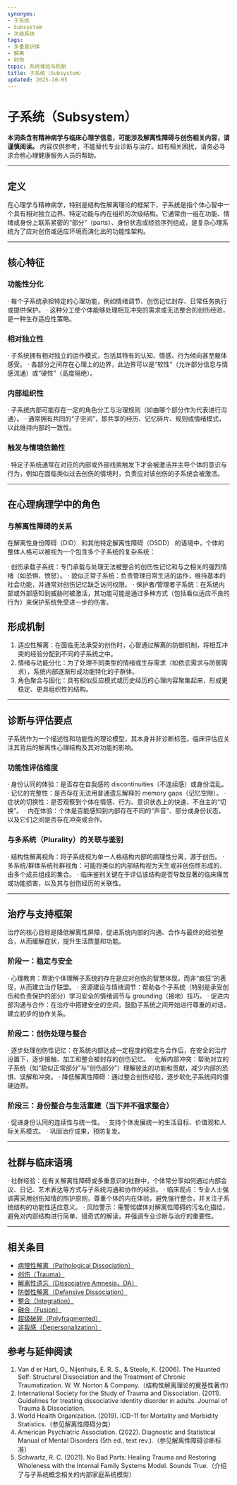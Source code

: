```yaml
---
synonyms:
- 子系统
- Subsystem
- 次级系统
tags:
- 多重意识体
- 解离
- 创伤
topic: 系统体验与机制
title: 子系统（Subsystem）
updated: 2025-10-05
---
```


# 子系统（Subsystem）

**本词条含有精神病学与临床心理学信息，可能涉及解离性障碍与创伤相关内容，请谨慎阅读。**
内容仅供参考，不能替代专业诊断与治疗。如有相关困扰，请务必寻求合格心理健康服务人员的帮助。

---

## 定义

在心理学与精神病学，特别是结构性解离理论的框架下，子系统是指个体心智中一个具有相对独立边界、特定功能与内在组织的次级结构。它通常由一组在功能、情绪或身份上联系紧密的“部分”（parts）、身份状态或经验序列组成，是复杂心理系统为了应对创伤或适应环境而演化出的功能性架构。

---

## 核心特征

### 功能性分化

· 每个子系统承担特定的心理功能，例如情绪调节、创伤记忆封存、日常任务执行或提供保护。
· 这种分工使个体能够处理相互冲突的需求或无法整合的创伤经验，是一种生存适应性策略。

### 相对独立性

· 子系统拥有相对独立的运作模式，包括其特有的认知、情感、行为倾向甚至躯体感受。
· 各部分之间存在心理上的边界，此边界可以是“软性”（允许部分信息与情感流通）或“硬性”（高度隔绝）。

### 内部组织性

· 子系统内部可能存在一定的角色分工与治理规则（如由哪个部分作为代表进行沟通）。
· 通常拥有共同的“子空间”，即共享的经历、记忆碎片、规则或情绪模式，以此维持内部的一致性。

### 触发与情境依赖性

· 特定子系统通常在对应的内部或外部线索触发下才会被激活并主导个体的意识与行为，例如在面临类似过去创伤的情境时，负责应对该创伤的子系统会被激活。

---

## 在心理病理学中的角色

### 与解离性障碍的关系

在解离性身份障碍（DID） 和其他特定解离性障碍（OSDD） 的语境中，个体的整体人格可以被视为一个包含多个子系统的复杂系统：

· 创伤承载子系统：专门承载与处理无法被整合的创伤性记忆和与之相关的强烈情绪（如恐惧、愤怒）。
· 貌似正常子系统：负责管理日常生活的运作，维持基本的社会功能，并通常对创伤记忆缺乏访问权限。
· 保护者/管理者子系统：在系统内部或外部感知到威胁时被激活，其功能可能是通过多种方式（包括看似适应不良的行为）来保护系统免受进一步的伤害。

## 形成机制

1. 适应性解离：在面临无法承受的创伤时，心智通过解离的防御机制，将相互冲突的经验分配到不同的子系统之中。
2. 情绪与功能分化：为了处理不同类型的情绪或生存需求（如依恋需求与防御需求），系统内部逐渐形成功能特化的子群体。
3. 角色聚合与固化：具有相似反应模式或历史经历的心理内容聚集起来，形成更稳定、更具组织性的结构。

---

## 诊断与评估要点

子系统作为一个描述性和功能性的理论模型，其本身并非诊断标签。临床评估应关注其背后的解离性心理结构及其对功能的影响。

### 功能性评估维度

· 身份认同的体验：是否存在自我感的 discontinuities（不连续感）或身份混乱。
· 记忆的完整性：是否存在无法用普通遗忘解释的 memory gaps（记忆空隙）。
· 症状的切换性：是否观察到个体在情感、行为、意识状态上的快速、不自主的“切换”。
· 内在体验：个体是否能感知到内部存在不同的“声音”、部分或身份状态，以及它们之间是否存在冲突或合作。

### 与多系统（Plurality）的关联与鉴别

· 结构性解离视角：将子系统视为单一人格结构内部的病理性分离，源于创伤。
· 多系统/群体系统社群视角：可能将类似的内部结构视为天生或非创伤性形成的、由多个成员组成的集合。
· 临床鉴别关键在于评估该结构是否导致显著的临床痛苦或功能损害，以及其与创伤经历的关联性。

---

## 治疗与支持框架

治疗的核心目标是降低解离性屏障，促进系统内部的沟通、合作与最终的经验整合，从而缓解症状，提升生活质量和功能。

### 阶段一：稳定与安全

· 心理教育：帮助个体理解子系统的存在是应对创伤的智慧体现，而非“疯狂”的表现，从而建立治疗联盟。
· 资源建设与情绪调节：帮助各个子系统（特别是承受创伤和负责保护的部分）学习安全的情绪调节与 grounding（接地）技巧。
· 促进内部沟通与合作：在治疗中搭建安全的空间，鼓励子系统之间开始进行尊重的对话，建立初步的协作关系。

### 阶段二：创伤处理与整合

· 逐步处理创伤性记忆：在系统内部达成一定程度的稳定与合作后，在安全的治疗设置下，逐步接触、加工和整合被封存的创伤记忆。
· 化解内部冲突：帮助对立的子系统（如“貌似正常部分”与“创伤部分”）理解彼此的功能和贡献，减少内部的恐惧、误解和冲突。
· 降低解离性障碍：通过整合创伤经验，逐步软化子系统间的僵硬边界。

### 阶段三：身份整合与生活重建（当下并不强求整合）

· 促进身份认同的连续性与统一性。
· 支持个体发展统一的生活目标、价值观和人际关系模式。
· 巩固治疗成果，预防复发。

---

## 社群与临床语境

· 社群经验：在有关解离性障碍或多重意识的社群中，个体常分享如何通过内部会议、日记、艺术表达等方式与子系统沟通和协作的经验。
· 临床观点：专业人士强调需采用创伤知情的照护原则，尊重个体的内在体验，避免强行整合，并关注子系统结构的功能性适应意义。
· 风险警示：需警惕媒体对解离性障碍的污名化描绘，避免对内部结构进行简单、猎奇式的解读，并强调专业诊断与治疗的重要性。

---

## 相关条目

- [病理性解离（Pathological Dissociation）](Pathological-Dissociation.md)
- [创伤（Trauma）](Trauma.md)
- [解离性遗忘（Dissociative Amnesia，DA）](Dissociative-Amnesia-DA.md)
- [防御性解离（Defensive Dissociation）](Defensive-Dissociation.md)
- [整合（Integration）](Integration.md)
- [融合（Fusion）](Fusion.md)
- [超级破碎（Polyfragmented）](Polyfragmented.md)
- [非我感（Depersonalization）](Depersonalization.md)

## 参考与延伸阅读

1. Van d er Hart, O., Nijenhuis, E. R. S., & Steele, K. (2006). The Haunted Self: Structural Dissociation and the Treatment of Chronic Traumatization. W. W. Norton & Company.（结构性解离理论的奠基性著作）
2. International Society for the Study of Trauma and Dissociation. (2011). Guidelines for treating dissociative identity disorder in adults. Journal of Trauma & Dissociation.
3. World Health Organization. (2019). ICD-11 for Mortality and Morbidity Statistics.（参见解离性障碍分类）
4. American Psychiatric Association. (2022). Diagnostic and Statistical Manual of Mental Disorders (5th ed., text rev.).（参见解离性障碍诊断标准）
5. Schwartz, R. C. (2021). No Bad Parts: Healing Trauma and Restoring Wholeness with the Internal Family Systems Model. Sounds True.（介绍了与子系统概念相关的内部家庭系统模型）
